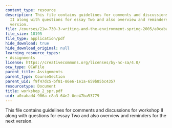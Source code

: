 ```yaml
---
content_type: resource
description: This file contains guidelines for comments and discussions for workshop
  II along with questions for essay Two and also overview and reminders for the next
  version.
file: /courses/21w-730-3-writing-and-the-environment-spring-2005/a0cabad4906ac8a364e20ee47ba53779_workshop_2_spr.pdf
file_size: 18195
file_type: application/pdf
hide_download: true
hide_download_original: null
learning_resource_types:
- Assignments
license: https://creativecommons.org/licenses/by-nc-sa/4.0/
ocw_type: OCWFile
parent_title: Assignments
parent_type: CourseSection
parent_uid: f9f47dc5-bf81-86e6-1e1a-659b85bc4357
resourcetype: Document
title: workshop_2_spr.pdf
uid: a0cabad4-906a-c8a3-64e2-0ee47ba53779
---
```

This file contains guidelines for comments and discussions for workshop II along with questions for essay Two and also overview and reminders for the next version.
